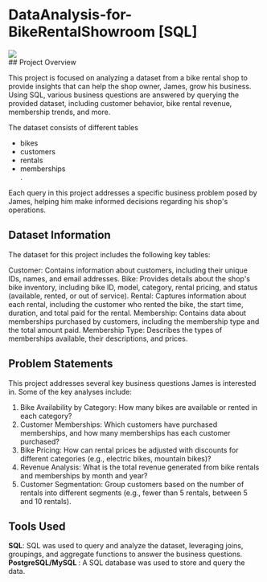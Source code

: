 # DataAnalysis-for-BikeRentalShowroom [SQL]
 <img src = "https://drive.google.com/file/d/1sJ9jRKKkMy3xJRSBXFvBJpNl5AOu2i-l/view?usp=sharing">
 <br>
## Project Overview

This project is focused on analyzing a dataset from a bike rental shop to provide insights that can help the shop owner, James, grow his business. <br>
Using SQL, various business questions are answered by querying the provided dataset, including customer behavior, bike rental revenue, membership trends, and more.

The dataset consists of different tables 
<ul>
<li>bikes</li> <li> customers</li> <li>rentals</li> <li>memberships</li>. 
</ul>
Each query in this project addresses a specific business problem posed by James, helping him make informed decisions regarding his shop's operations.

<br>

## Dataset Information
The dataset for this project includes the following key tables:

Customer: Contains information about customers, including their unique IDs, names, and email addresses.
Bike: Provides details about the shop's bike inventory, including bike ID, model, category, rental pricing, and status (available, rented, or out of service).
Rental: Captures information about each rental, including the customer who rented the bike, the start time, duration, and total paid for the rental.
Membership: Contains data about memberships purchased by customers, including the membership type and the total amount paid.
Membership Type: Describes the types of memberships available, their descriptions, and prices.

## Problem Statements
This project addresses several key business questions James is interested in. Some of the key analyses include:

<ol>
<li>Bike Availability by Category: How many bikes are available or rented in each category?</li>
<li>Customer Memberships: Which customers have purchased memberships, and how many memberships has each customer purchased?</li>
<li>Bike Pricing: How can rental prices be adjusted with discounts for different categories (e.g., electric bikes, mountain bikes)?</li>
<li>Revenue Analysis: What is the total revenue generated from bike rentals and memberships by month and year?</li>
<li>Customer Segmentation: Group customers based on the number of rentals into different segments (e.g., fewer than 5 rentals, between 5 and 10 rentals).</li>
  
</ol>

## Tools Used
<b>SQL</b>: SQL was used to query and analyze the dataset, leveraging joins, groupings, and aggregate functions to answer the business questions.
<br>
<b>PostgreSQL/MySQL </b>: A SQL database was used to store and query the data.
